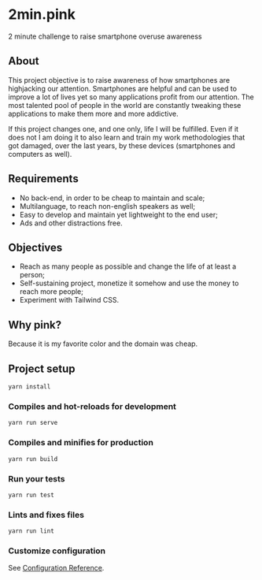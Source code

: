 # 2min.pink
2 minute challenge to raise smartphone overuse awareness

## About
This project objective is to raise awareness of how smartphones are highjacking our attention.
Smartphones are helpful and can be used to improve a lot of lives yet so many applications profit from our attention.
The most talented pool of people in the world are constantly tweaking these applications to make them more and more addictive.

If this project changes one, and one only, life I will be fulfilled. Even if it does not I am doing it to also learn and train my work methodologies that got damaged, over the last years, by these devices (smartphones and computers as well).

## Requirements

- No back-end, in order to be cheap to maintain and scale;
- Multilanguage, to reach non-english speakers as well;
- Easy to develop and maintain yet lightweight to the end user; 
- Ads and other distractions free.

## Objectives
- Reach as many people as possible and change the life of at least a person;
- Self-sustaining project, monetize it somehow and use the money to reach more people;
- Experiment with Tailwind CSS.

## Why pink?
Because it is my favorite color and the domain was cheap.

## Project setup
```
yarn install
```

### Compiles and hot-reloads for development
```
yarn run serve
```

### Compiles and minifies for production
```
yarn run build
```

### Run your tests
```
yarn run test
```

### Lints and fixes files
```
yarn run lint
```

### Customize configuration
See [Configuration Reference](https://cli.vuejs.org/config/).
